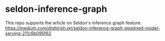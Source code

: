 # seldon-inference-graph

This repo supports the article on Seldon's inference graph feature: https://medium.com/@shirish.ph/seldon-inference-graph-pipelined-model-serving-211c6b095f62
